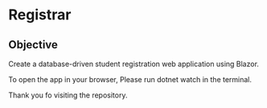 # Registrar

## Objective
Create a database-driven student registration web application using Blazor. 

To open the app in your browser, Please run dotnet watch in the terminal.

Thank you fo visiting the repository.
